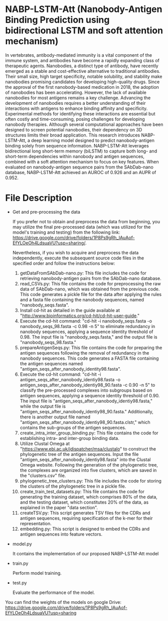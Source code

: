 # NABP-LSTM-Att (Nanobody-Antigen Binding Prediction using bidirectional LSTM and soft attention mechanism)
In vertebrates, antibody-mediated immunity is a vital component of the immune system, and antibodies have become a rapidly expanding class of therapeutic agents. Nanobodies, a distinct type of antibody, have recently emerged as a stable and cost-effective alternative to traditional antibodies. Their small size, high target specificity, notable solubility, and stability make nanobodies promising candidates for developing high-quality drugs. Since the approval of the first nanobody-based medication in 2018, the adoption of nanobodies has been accelerating. However, the lack of available nanobodies for most antigens remains a key challenge. Advancing the development of nanobodies requires a better understanding of their interactions with antigens to enhance binding affinity and specificity. Experimental methods for identifying these interactions are essential but often costly and time-consuming, posing challenges for developing nanobody therapies. Although several computational approaches have been designed to screen potential nanobodies, their dependency on 3D structures limits their broad application.
This research introduces NABP-LSTM-Att, a deep learning model designed to predict nanobody-antigen binding solely from sequence information. NABP-LSTM-Att leverages bidirectional long short-term memory (biLSTM) to capture both long- and short-term dependencies within nanobody and antigen sequences, combined with a soft attention mechanism to focus on key features. When evaluated on nanobody-antigen sequence pairs from the SAbDab-nano database, NABP-LSTM-Att achieved an AUROC of 0.926 and an AUPR of 0.952. 

# File Description 

- Get and pre-processing the data

    If you prefer not to obtain and preprocess the data from beginning, you may utilize the final pre-processed data (which was utilized for the model's training and testing) from the following link: https://drive.google.com/drive/folders/1P8Ps9gRh_IAuAof-EfYLOeOh4LdsuaVU?usp=sharing/.

   Nevertheless, if you wish to acquire and preprocess the data independently, execute the subsequent source code files in the specified order and follow the instructions below:         

    1) getDataFromSAbDab-nano.py: This file includes the code for retrieving nanobody-antigen pairs from the SAbDab-nano database.
    2) read_CSVs.py: This file contains the code for preprocessing the raw data of SAbDab-nano, which was obtained from the previous code. This code generates a pickle file for the data after applying the rules and a fasta file containing the nanobody sequences, named "nanobody_seqs.fasta".
    3) Install cd-hit as detailed in the guide available at "http://www.bioinformatics.org/cd-hit/cd-hit-user-guide."
    4) Execute the cd-hit command: "cd-hit -i nanobody_seqs.fasta -o nanobody_seqs_98.fasta -c 0.98 -n 5" to eliminate redundancy in nanobody sequences, applying a sequence identity threshold of 0.98. The input file is "nanobody_seqs.fasta," and the output file is "nanobody_seqs_98.fasta."
    5) prepareAntigenSeqs.py: This file contains the code for preparing the antigen sequences following the removal of redundancy in the nanobody sequences. This code generates a FASTA file containing the antigen sequences named "antigen_seqs_after_nanobody_identity98.fasta".
    6) Execute the cd-hit command: "cd-hit -i antigen_seqs_after_nanobody_identiy98.fasta -o antigen_seqs_after_nanobody_identiy98_90.fasta -c 0.90 -n 5" to classify the pre-processed complexes into subgroups based on antigen sequences, applying a sequence identity threshold of 0.90. The input file is "antigen_seqs_after_nanobody_identiy98.fasta," while the output file is "antigen_seqs_after_nanobody_identiy98_90.fasta." Additionally, there is another output file named "antigen_seqs_after_nanobody_identiy98_90.fasta.clstr," which contains the sub-groups of the antigen sequences.
    7) create_intra_inter_group_binding.py: This file contains the code for establishing intra- and inter-group binding data.
    8) Utilize Clustal Omega at "https://www.ebi.ac.uk/jdispatcher/msa/clustalo" to construct the phylogenetic tree of the antigen sequences. Input the file "antigen_seqs_after_nanobody_identiy98.fasta" into the Clustal Omega website. Following the generation of the phylogenetic tree, the complexes are organized into five clusters, which are saved in the "clusters.csv" file.    
    9) phylogenetic_tree_clusters.py: This file includes the code for storing the clusters of the phylogenetic tree in a pickle file.
    10) create_train_test_datasets.py:  This file contains the code for generating the training dataset, which comprises 80% of the data, and the testing dataset, which constitutes 20% of the data, as explained in the paper "data section".
    11) createTSV.py: This script generates TSV files for the CDRs and antigen sequences, requiring specification of the k-mer for their representation.
    12) embedding.py: This script is designed to embed the CDRs and antigen sequences into feature vectors.
            
- model.py

  It contains the implementation of our proposed NABP-LSTM-Att model


- train.py

  Perform model training.

- test.py

  Evaluate the performance of the model.
  
You can find the weights of the models on google Drive: https://drive.google.com/drive/folders/1P8Ps9gRh_IAuAof-EfYLOeOh4LdsuaVU?usp=sharing

